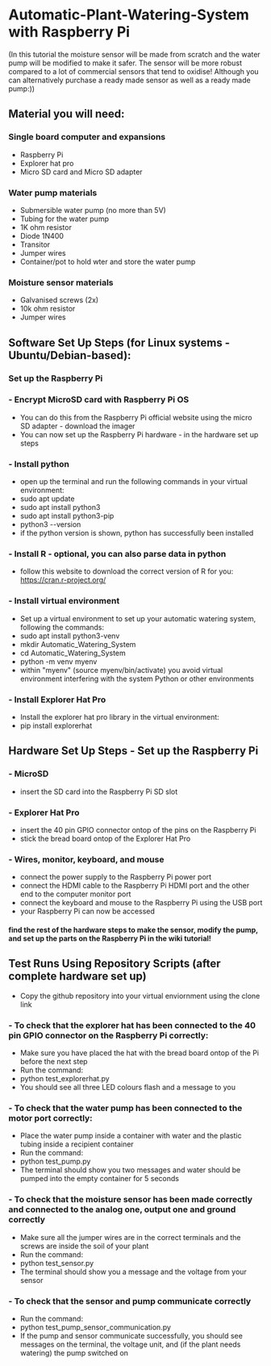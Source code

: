 # Automatic-Plant-Watering-System with Raspberry Pi
 (In this tutorial the moisture sensor will be made from scratch and the water pump will be modified to make it safer. The sensor will be more robust compared to a lot of commercial sensors that tend to oxidise! Although you can alternatively purchase a ready made sensor as well as a ready made pump:))

## Material you will need:
### Single board computer and expansions
 - Raspberry Pi
 - Explorer hat pro
 - Micro SD card and Micro SD adapter
### Water pump materials
 - Submersible water pump (no more than 5V)
 - Tubing for the water pump
 - 1K ohm resistor
 - Diode 1N400
 - Transitor
 - Jumper wires
 - Container/pot to hold wter and store the water pump
### Moisture sensor materials
 - Galvanised screws (2x)
 - 10k ohm resistor
 - Jumper wires
 
## Software Set Up Steps (for Linux systems - Ubuntu/Debian-based):
### Set up the Raspberry Pi
### - Encrypt MicroSD card with Raspberry Pi OS
  - You can do this from the Raspberry Pi official website using the micro SD adapter - download the imager
  - You can now set up the Raspberry Pi hardware - in the hardware set up steps
### - Install python
 - open up the terminal and run the following commands in your virtual environment:
- sudo apt update
- sudo apt install python3
- sudo apt install python3-pip
- python3 --version
 - if the python version is shown, python has successfully been installed
### - Install R - optional, you can also parse data in python
 - follow this website to download the correct version of R for you: https://cran.r-project.org/
### - Install virtual environment
 - Set up a virtual environment to set up your automatic watering system, following the commands:
- sudo apt install python3-venv
- mkdir Automatic_Watering_System
- cd Automatic_Watering_System
- python -m venv myenv
 - within "myenv" (source myenv/bin/activate) you avoid virtual environment interfering with the system Python or other environments
### - Install Explorer Hat Pro
 - Install the explorer hat pro library in the virtual environment:
- pip install explorerhat

## Hardware Set Up Steps - Set up the Raspberry Pi
### - MicroSD
 - insert the SD card into the Raspberry Pi SD slot
### - Explorer Hat Pro
 - insert the 40 pin GPIO connector ontop of the pins on the Raspberry Pi
 - stick the bread board ontop of the Explorer Hat Pro
### - Wires, monitor, keyboard, and mouse
 - connect the power supply to the Raspberry Pi power port
 - connect the HDMI cable to the Raspberry Pi HDMI port and the other end to the computer monitor port
 - connect the keyboard and mouse to the Raspberry Pi using the USB port 
 - your Raspberry Pi can now be accessed
#### find the rest of the hardware steps to make the sensor, modify the pump, and set up the parts on the Raspberry Pi in the wiki tutorial!

## Test Runs Using Repository Scripts (after complete hardware set up)
 - Copy the github repository into your virtual enviornment using the clone link
### - To check that the explorer hat has been connected to the 40 pin GPIO connector on the Raspberry Pi correctly:
 - Make sure you have placed the hat with the bread board ontop of the Pi before the next step
 - Run the command: 
- python test_explorerhat.py
 - You should see all three LED colours flash and a message to you
### - To check that the water pump has been connected to the motor port correctly:
 - Place the water pump inside a container with water and the plastic tubing inside a recipient container 
 - Run the command: 
- python test_pump.py
 - The terminal should show you two messages and water should be pumped into the empty container for 5 seconds
### - To check that the moisture sensor has been made correctly and connected to the analog one, output one and ground correctly
 - Make sure all the jumper wires are in the correct terminals and the screws are inside the soil of your plant
 - Run the command:
- python test_sensor.py 
 - The terminal should show you a message and the voltage from your sensor
### - To check that the sensor and pump communicate correctly
 - Run the command:
- python test_pump_sensor_communication.py
 - If the pump and sensor communicate successfully, you should see messages on the terminal, the voltage unit, and (if the plant needs watering) the pump switched on
